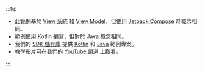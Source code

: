 :::tip

- 此範例基於 [View 系統](https://developer.android.com/reference/android/view/View) 和 [View Model](https://developer.android.com/topic/libraries/architecture/viewmodel)，但使用 [Jetpack Compose](https://developer.android.com/jetpack/compose) 時概念相同。
- 範例使用 Kotlin 編寫，但對於 Java 概念相同。
- 我們的 [SDK 儲存庫](https://github.com/logto-io/kotlin) 提供 [Kotlin](https://github.com/logto-io/kotlin/tree/master/android-sample-kotlin) 和 [Java](https://github.com/logto-io/kotlin/tree/master/android-sample-java) 範例專案。
- 教學影片可在我們的 [YouTube 頻道](https://youtu.be/_GSiYqTLnak) 上觀看。

:::
